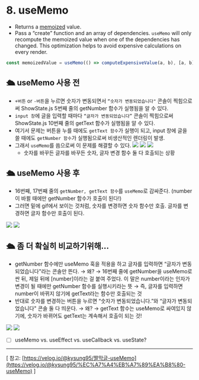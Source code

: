 # 8. useMemo

- Returns a [memoized](https://en.wikipedia.org/wiki/Memoization) value.
- Pass a “create” function and an array of dependencies. `useMemo` will only recompute the memoized value when one of the dependencies has changed. This optimization helps to avoid expensive calculations on every render.

```jsx
const memoizedValue = useMemo(() => computeExpensiveValue(a, b), [a, b]);
```

## 🛳 useMemo 사용 전

- `+버튼` or `-버튼`을 누르면 숫자가 변동되면서 `“숫자가 변동되었습니다"` 콘솔이 찍힘으로써 ShowState.js 5번째 줄의 getNumber 함수가 실행됨을 알 수 있다.
- `input 창`에 글을 입력할 때마다 `“글자가 변동되었습니다”` 콘솔이 찍힘으로써 ShowState.js 10번째 줄의 getText 함수가 실행됨을 알 수 있다.
- 여기서 문제는 버튼을 누를 때에도 `getText 함수`가 실행이 되고, input 창에 글을 쓸 때에도 `getNumber 함수`가 실행됨으로써 비생산적인 렌더링이 발생.
- 그래서 `useMemo`를 씀으로써 이 문제를 해결할 수 있다.
  <img src="./Images/1.png"/>
  <img src="./Images/2.png"/>
  <img src="./Images/3.gif"/>
  - 숫자를 바꾸든 글자를 바꾸든 숫자, 글자 변경 함수 둘 다 호출되는 상황

## 🛳 useMemo 사용 후

- 16번째, 17번째 줄의 `getNumber, getText 함수`를 `useMemo`로 감싸준다. (number이 바뀔 때에만 getNumber 함수가 호출이 된다!)
- 그러면 밑에 gif에서 보이는 것처럼, 숫자를 변경하면 숫자 함수만 호출. 글자를 변경하면 글자 함수만 호출이 된다.

<img src="./Images/4.png"/>
<img src="./Images/5.gif"/>

## 🛳 좀 더 확실히 비교하기위해...

- getNumber 함수에만 useMemo 훅을 적용을 하고 글자를 입력하면 “글자가 변동되었습니다"라는 콘솔만 뜬다. → 왜? → 16번째 줄에 getNumber을 useMemo로 싼 뒤, 제일 뒤에 [number]이라는 걸 붙여 주었다. 이 말은 number이라는 인자가 변경이 될 때에만 getNumber 함수를 실행시키라는 뜻 → 즉, 글자를 입력하면 number이 바뀌지 않기에 getText라는 함수만 호출되는 것
- 반대로 숫자를 변경하는 버튼을 누르면 “숫자가 변동되었습니다.”와 “글자가 변동되었습니다" 콘솔 둘 다 띄운다. → 왜? → getText 함수는 useMemo로 싸여있지 않기에, 숫자가 바뀌어도 getText는 계속해서 호출이 되는 것!

<img src="./Images/6.png"/>
<img src="./Images/7.gif"/>

- [ ] useMemo vs. useEffect vs. useCallback vs. useState?

---

[ 참고: [https://velog.io/@kysung95/짤막글-useMemo](https://velog.io/@kysung95/%EC%A7%A4%EB%A7%89%EA%B8%80-useMemo) ]
